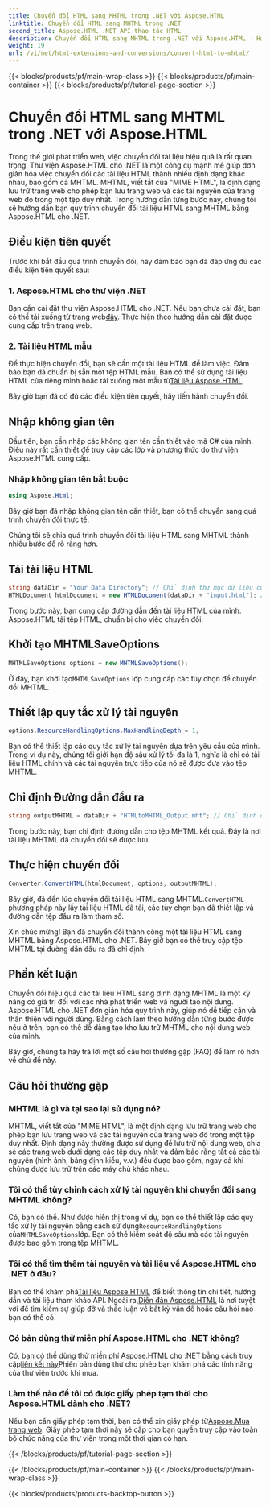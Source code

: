 ```yaml
---
title: Chuyển đổi HTML sang MHTML trong .NET với Aspose.HTML
linktitle: Chuyển đổi HTML sang MHTML trong .NET
second_title: Aspose.HTML .NET API thao tác HTML
description: Chuyển đổi HTML sang MHTML trong .NET với Aspose.HTML - Hướng dẫn từng bước để lưu trữ nội dung web hiệu quả. Tìm hiểu cách sử dụng Aspose.HTML cho .NET để tạo kho lưu trữ MHTML.
weight: 19
url: /vi/net/html-extensions-and-conversions/convert-html-to-mhtml/
---
```


{{< blocks/products/pf/main-wrap-class >}}
{{< blocks/products/pf/main-container >}}
{{< blocks/products/pf/tutorial-page-section >}}

# Chuyển đổi HTML sang MHTML trong .NET với Aspose.HTML


Trong thế giới phát triển web, việc chuyển đổi tài liệu hiệu quả là rất quan trọng. Thư viện Aspose.HTML cho .NET là một công cụ mạnh mẽ giúp đơn giản hóa việc chuyển đổi các tài liệu HTML thành nhiều định dạng khác nhau, bao gồm cả MHTML. MHTML, viết tắt của "MIME HTML", là định dạng lưu trữ trang web cho phép bạn lưu trang web và các tài nguyên của trang web đó trong một tệp duy nhất. Trong hướng dẫn từng bước này, chúng tôi sẽ hướng dẫn bạn quy trình chuyển đổi tài liệu HTML sang MHTML bằng Aspose.HTML cho .NET.

## Điều kiện tiên quyết

Trước khi bắt đầu quá trình chuyển đổi, hãy đảm bảo bạn đã đáp ứng đủ các điều kiện tiên quyết sau:

### 1. Aspose.HTML cho thư viện .NET

 Bạn cần cài đặt thư viện Aspose.HTML cho .NET. Nếu bạn chưa cài đặt, bạn có thể tải xuống từ trang web[đây](https://releases.aspose.com/html/net/). Thực hiện theo hướng dẫn cài đặt được cung cấp trên trang web.

### 2. Tài liệu HTML mẫu

Để thực hiện chuyển đổi, bạn sẽ cần một tài liệu HTML để làm việc. Đảm bảo bạn đã chuẩn bị sẵn một tệp HTML mẫu. Bạn có thể sử dụng tài liệu HTML của riêng mình hoặc tải xuống một mẫu từ[Tài liệu Aspose.HTML](https://reference.aspose.com/html/net/).

Bây giờ bạn đã có đủ các điều kiện tiên quyết, hãy tiến hành chuyển đổi.

## Nhập không gian tên

Đầu tiên, bạn cần nhập các không gian tên cần thiết vào mã C# của mình. Điều này rất cần thiết để truy cập các lớp và phương thức do thư viện Aspose.HTML cung cấp.

### Nhập không gian tên bắt buộc

```csharp
using Aspose.Html;
```

Bây giờ bạn đã nhập không gian tên cần thiết, bạn có thể chuyển sang quá trình chuyển đổi thực tế.

Chúng tôi sẽ chia quá trình chuyển đổi tài liệu HTML sang MHTML thành nhiều bước để rõ ràng hơn.

## Tải tài liệu HTML

```csharp
string dataDir = "Your Data Directory"; // Chỉ định thư mục dữ liệu của bạn
HTMLDocument htmlDocument = new HTMLDocument(dataDir + "input.html"); // Tải tài liệu HTML
```

Trong bước này, bạn cung cấp đường dẫn đến tài liệu HTML của mình. Aspose.HTML tải tệp HTML, chuẩn bị cho việc chuyển đổi.

## Khởi tạo MHTMLSaveOptions

```csharp
MHTMLSaveOptions options = new MHTMLSaveOptions();
```

 Ở đây, bạn khởi tạo`MHTMLSaveOptions` lớp cung cấp các tùy chọn để chuyển đổi MHTML.

## Thiết lập quy tắc xử lý tài nguyên

```csharp
options.ResourceHandlingOptions.MaxHandlingDepth = 1;
```

Bạn có thể thiết lập các quy tắc xử lý tài nguyên dựa trên yêu cầu của mình. Trong ví dụ này, chúng tôi giới hạn độ sâu xử lý tối đa là 1, nghĩa là chỉ có tài liệu HTML chính và các tài nguyên trực tiếp của nó sẽ được đưa vào tệp MHTML.

## Chỉ định Đường dẫn đầu ra

```csharp
string outputMHTML = dataDir + "HTMLtoMHTML_Output.mht"; // Chỉ định đường dẫn tệp đầu ra
```

Trong bước này, bạn chỉ định đường dẫn cho tệp MHTML kết quả. Đây là nơi tài liệu MHTML đã chuyển đổi sẽ được lưu.

## Thực hiện chuyển đổi

```csharp
Converter.ConvertHTML(htmlDocument, options, outputMHTML);
```

 Bây giờ, đã đến lúc chuyển đổi tài liệu HTML sang MHTML.`ConvertHTML` phương pháp này lấy tài liệu HTML đã tải, các tùy chọn bạn đã thiết lập và đường dẫn tệp đầu ra làm tham số.

Xin chúc mừng! Bạn đã chuyển đổi thành công một tài liệu HTML sang MHTML bằng Aspose.HTML cho .NET. Bây giờ bạn có thể truy cập tệp MHTML tại đường dẫn đầu ra đã chỉ định.

## Phần kết luận

Chuyển đổi hiệu quả các tài liệu HTML sang định dạng MHTML là một kỹ năng có giá trị đối với các nhà phát triển web và người tạo nội dung. Aspose.HTML cho .NET đơn giản hóa quy trình này, giúp nó dễ tiếp cận và thân thiện với người dùng. Bằng cách làm theo hướng dẫn từng bước được nêu ở trên, bạn có thể dễ dàng tạo kho lưu trữ MHTML cho nội dung web của mình.

Bây giờ, chúng ta hãy trả lời một số câu hỏi thường gặp (FAQ) để làm rõ hơn về chủ đề này.

## Câu hỏi thường gặp

### MHTML là gì và tại sao lại sử dụng nó?

MHTML, viết tắt của "MIME HTML", là một định dạng lưu trữ trang web cho phép bạn lưu trang web và các tài nguyên của trang web đó trong một tệp duy nhất. Định dạng này thường được sử dụng để lưu trữ nội dung web, chia sẻ các trang web dưới dạng các tệp duy nhất và đảm bảo rằng tất cả các tài nguyên (hình ảnh, bảng định kiểu, v.v.) đều được bao gồm, ngay cả khi chúng được lưu trữ trên các máy chủ khác nhau.

### Tôi có thể tùy chỉnh cách xử lý tài nguyên khi chuyển đổi sang MHTML không?

 Có, bạn có thể. Như được hiển thị trong ví dụ, bạn có thể thiết lập các quy tắc xử lý tài nguyên bằng cách sử dụng`ResourceHandlingOptions` của`MHTMLSaveOptions`lớp. Bạn có thể kiểm soát độ sâu mà các tài nguyên được bao gồm trong tệp MHTML.

### Tôi có thể tìm thêm tài nguyên và tài liệu về Aspose.HTML cho .NET ở đâu?

 Bạn có thể khám phá[Tài liệu Aspose.HTML](https://reference.aspose.com/html/net/) để biết thông tin chi tiết, hướng dẫn và tài liệu tham khảo API. Ngoài ra,[Diễn đàn Aspose.HTML](https://forum.aspose.com/) là nơi tuyệt vời để tìm kiếm sự giúp đỡ và thảo luận về bất kỳ vấn đề hoặc câu hỏi nào bạn có thể có.

### Có bản dùng thử miễn phí Aspose.HTML cho .NET không?

 Có, bạn có thể dùng thử miễn phí Aspose.HTML cho .NET bằng cách truy cập[liên kết này](https://releases.aspose.com/)Phiên bản dùng thử cho phép bạn khám phá các tính năng của thư viện trước khi mua.

### Làm thế nào để tôi có được giấy phép tạm thời cho Aspose.HTML dành cho .NET?

 Nếu bạn cần giấy phép tạm thời, bạn có thể xin giấy phép từ[Aspose.Mua trang web](https://purchase.aspose.com/temporary-license/). Giấy phép tạm thời này sẽ cấp cho bạn quyền truy cập vào toàn bộ chức năng của thư viện trong một thời gian có hạn.


{{< /blocks/products/pf/tutorial-page-section >}}

{{< /blocks/products/pf/main-container >}}
{{< /blocks/products/pf/main-wrap-class >}}

{{< blocks/products/products-backtop-button >}}
